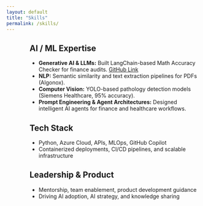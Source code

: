 ```yaml
---
layout: default
title: "Skills"
permalink: /skills/
---
```

<div style="margin-left:12%; max-width:800px;">
  <h2>AI / ML Expertise</h2>
  <ul>
    <li><strong>Generative AI & LLMs:</strong> Built LangChain-based Math Accuracy Checker for finance audits. <a href="https://github.com/anuj-agarwal/Adjusting-short-straddle-Quant-bot">GitHub Link</a></li>
    <li><strong>NLP:</strong> Semantic similarity and text extraction pipelines for PDFs (Algonox).</li>
    <li><strong>Computer Vision:</strong> YOLO-based pathology detection models (Siemens Healthcare, 95% accuracy).</li>
    <li><strong>Prompt Engineering & Agent Architectures:</strong> Designed intelligent AI agents for finance and healthcare workflows.</li>
  </ul>

  <h2>Tech Stack</h2>
  <ul>
    <li>Python, Azure Cloud, APIs, MLOps, GitHub Copilot</li>
    <li>Containerized deployments, CI/CD pipelines, and scalable infrastructure</li>
  </ul>

  <h2>Leadership & Product</h2>
  <ul>
    <li>Mentorship, team enablement, product development guidance</li>
    <li>Driving AI adoption, AI strategy, and knowledge sharing</li>
  </ul>
</div>
